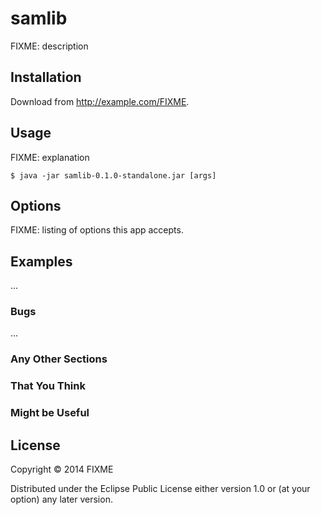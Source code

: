 # samlib

FIXME: description

## Installation

Download from http://example.com/FIXME.

## Usage

FIXME: explanation

    $ java -jar samlib-0.1.0-standalone.jar [args]

## Options

FIXME: listing of options this app accepts.

## Examples

...

### Bugs

...

### Any Other Sections
### That You Think
### Might be Useful

## License

Copyright © 2014 FIXME

Distributed under the Eclipse Public License either version 1.0 or (at
your option) any later version.

